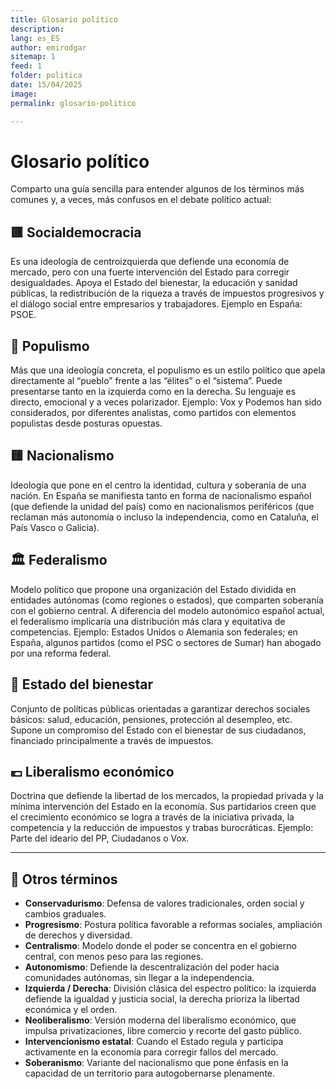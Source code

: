 ```yaml
---
title: Glosario político
description: 
lang: es_ES
author: emirodgar
sitemap: 1
feed: 1
folder: politica
date: 15/04/2025
image: 
permalink: glosario-politico

---
```



# Glosario político
Comparto una guía sencilla para entender algunos de los términos más comunes y, a veces, más confusos en el debate político actual:

## 🟥 Socialdemocracia
Es una ideología de centroizquierda que defiende una economía de mercado, pero con una fuerte intervención del Estado para corregir desigualdades. Apoya el Estado del bienestar, la educación y sanidad públicas, la redistribución de la riqueza a través de impuestos progresivos y el diálogo social entre empresarios y trabajadores.
Ejemplo en España: PSOE.

## 📢 Populismo
Más que una ideología concreta, el populismo es un estilo político que apela directamente al “pueblo” frente a las “élites” o el “sistema”. Puede presentarse tanto en la izquierda como en la derecha. Su lenguaje es directo, emocional y a veces polarizador.
Ejemplo: Vox y Podemos han sido considerados, por diferentes analistas, como partidos con elementos populistas desde posturas opuestas.

## 🟨 Nacionalismo
Ideología que pone en el centro la identidad, cultura y soberanía de una nación. En España se manifiesta tanto en forma de nacionalismo español (que defiende la unidad del país) como en nacionalismos periféricos (que reclaman más autonomía o incluso la independencia, como en Cataluña, el País Vasco o Galicia).

## 🏛️ Federalismo
Modelo político que propone una organización del Estado dividida en entidades autónomas (como regiones o estados), que comparten soberanía con el gobierno central. A diferencia del modelo autonómico español actual, el federalismo implicaría una distribución más clara y equitativa de competencias.
Ejemplo: Estados Unidos o Alemania son federales; en España, algunos partidos (como el PSC o sectores de Sumar) han abogado por una reforma federal.

## 🏥 Estado del bienestar
Conjunto de políticas públicas orientadas a garantizar derechos sociales básicos: salud, educación, pensiones, protección al desempleo, etc. Supone un compromiso del Estado con el bienestar de sus ciudadanos, financiado principalmente a través de impuestos.

## 💶 Liberalismo económico
Doctrina que defiende la libertad de los mercados, la propiedad privada y la mínima intervención del Estado en la economía. Sus partidarios creen que el crecimiento económico se logra a través de la iniciativa privada, la competencia y la reducción de impuestos y trabas burocráticas.
Ejemplo: Parte del ideario del PP, Ciudadanos o Vox.

---

## 🧩 Otros términos

- **Conservadurismo**: Defensa de valores tradicionales, orden social y cambios graduales.
- **Progresismo**: Postura política favorable a reformas sociales, ampliación de derechos y diversidad.
- **Centralismo**: Modelo donde el poder se concentra en el gobierno central, con menos peso para las regiones.
- **Autonomismo**: Defiende la descentralización del poder hacia comunidades autónomas, sin llegar a la independencia.
- **Izquierda / Derecha**: División clásica del espectro político: la izquierda defiende la igualdad y justicia social, la derecha prioriza la libertad económica y el orden.
- **Neoliberalismo**: Versión moderna del liberalismo económico, que impulsa privatizaciones, libre comercio y recorte del gasto público.
- **Intervencionismo estatal**: Cuando el Estado regula y participa activamente en la economía para corregir fallos del mercado.
- **Soberanismo**: Variante del nacionalismo que pone énfasis en la capacidad de un territorio para autogobernarse plenamente.

